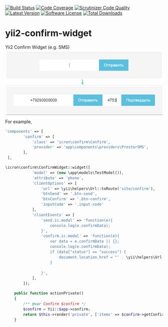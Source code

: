 [![Build Status](https://travis-ci.org/icron/yii2-confirm-widget.svg)](https://travis-ci.org/icron/yii2-confirm-widget)
[![Code Coverage](https://scrutinizer-ci.com/g/icron/yii2-confirm-widget/badges/coverage.png?b=master)](https://scrutinizer-ci.com/g/icron/yii2-confirm-widget/?branch=master)
[![Scrutinizer Code Quality](https://scrutinizer-ci.com/g/icron/yii2-confirm-widget/badges/quality-score.png?b=master)](https://scrutinizer-ci.com/g/icron/yii2-confirm-widget/?branch=master)
[![Latest Version](https://img.shields.io/github/tag/icron/yii2-confirm-widget.svg?style=flat-square&label=release)](https://github.com/icron/yii2-confirm-widget/tags)
[![Software License](https://img.shields.io/badge/license-BSD-brightgreen.svg?style=flat-square)](LICENSE.md)
[![Total Downloads](https://img.shields.io/packagist/dt/icron/yii2-confirm-widget.svg?style=flat-square)](https://packagist.org/packages/icron/yii2-confirm-widget)

# yii2-confirm-widget
Yii2 Confirm Widget (e.g. SMS)
![Example](/docs/images/screenshot.png?raw=true "Example")
For example,
```php
'components' => [
        'confirm' => [
            'class' => 'icron\confirm\Confirm',
            'provider' => 'app\components\providers\ProstorSMS',
        ],
 ],
```

```php
\icron\confirm\ConfirmWidget::widget([
            'model' => (new \app\models\TestModel()),
            'attribute' => 'phone',
            'clientOptions' => [
                'url' => \yii\helpers\Url::toRoute('site/confirm'),
                'btnSend' => '.btn-send',
                'btnConfirm' => '.btn-confirm',
                'inputCode' => '.input-code'
            ],
            'clientEvents' => [
                'send.ic.modal' => 'function(e){
                    console.log(e.confirmData);
                }',
                'confirm.ic.modal' => 'function(e){
                    var data = e.confirmData || {};
                    console.log(e.confirmData);
                    if (data["status"] == "success") {
                        document.location.href = "' . \yii\helpers\Url::toRoute('site/private') . '";
                    }

                }',
            ],
        ]); 
```

```php
    public function actionPrivate()
    {
        /** @var Confirm $confirm */
        $confirm = Yii::$app->confirm;
        return $this->render('private', ['items' => $confirm->getConfirmedDestinations()]);
    }
```
